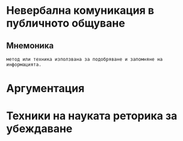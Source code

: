 # Невербална комуникация в публичното общуване

## Мнемоника 
    метод или техника използвана за подобряване и запомняне на информацията.

# Аргументация

# Техники на науката реторика за убеждаване